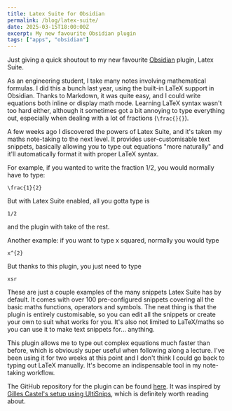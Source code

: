 ```yaml
---
title: Latex Suite for Obsidian
permalink: /blog/latex-suite/
date: 2025-03-15T18:00:00Z
excerpt: My new favourite Obsidian plugin
tags: ["apps", "obsidian"]
---
```


Just giving a quick shoutout to my new favourite [Obsidian](obsidian.md) plugin, Latex Suite.

As an engineering student, I take many notes involving mathematical formulas. I did this a bunch last year, using the built-in LaTeX support in Obsidian. Thanks to Markdown, it was quite easy, and I could write equations both inline or display math mode. Learning LaTeX syntax wasn't too hard either, although it sometimes got a bit annoying to type everything out, especially when dealing with a lot of fractions (`\frac{}{}`).

A few weeks ago I discovered the powers of Latex Suite, and it's taken my maths note-taking to the next level. It provides user-customisable text snippets, basically allowing you to type out equations "more naturally" and it'll automatically format it with proper LaTeX syntax.

For example, if you wanted to write the fraction 1/2, you would normally have to type:

```
\frac{1}{2}
```

But with Latex Suite enabled, all you gotta type is
```
1/2
```

and the plugin with take of the rest.

Another example: if you want to type x squared, normally you would type

```
x^{2}
```

But thanks to this plugin, you just need to type

```
xsr
```

These are just a couple examples of the many snippets Latex Suite has by default. It comes with over 100 pre-configured snippets covering all the basic maths functions, operators and symbols. The neat thing is that the plugin is entirely customisable, so you can edit all the snippets or create your own to suit what works for you. It's also not limited to LaTeX/maths so you can use it to make text snippets for... anything.

This plugin allows me to type out complex equations much faster than before, which is obviously super useful when following along a lecture. I've been using it for two weeks at this point and I don't think I could go back to typing out LaTeX manually. It's become an indispensable tool in my note-taking workflow. 

The GitHub repository for the plugin can be found [here](https://github.com/artisticat1/obsidian-latex-suite). It was inspired by [Gilles Castel's setup using UltiSnips](https://castel.dev/post/lecture-notes-1/), which is definitely worth reading about.